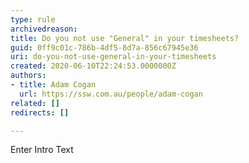 ```yaml
---
type: rule
archivedreason: 
title: Do you not use "General" in your timesheets?
guid: 0ff9c01c-786b-4df5-8d7a-856c67945e36
uri: do-you-not-use-general-in-your-timesheets
created: 2020-06-10T22:24:53.0000000Z
authors:
- title: Adam Cogan
  url: https://ssw.com.au/people/adam-cogan
related: []
redirects: []

---
```



Enter Intro Text
<br><excerpt class='endintro'></excerpt><br>



